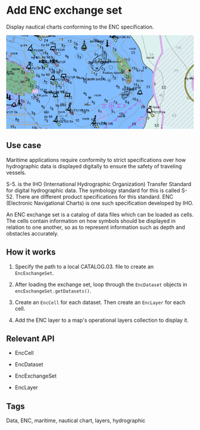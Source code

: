 # Add ENC exchange set

Display nautical charts conforming to the ENC specification.

![](AddEncExchangeSet.png)

## Use case

Maritime applications require conformity to strict specifications over how hydrographic data is displayed digitally to ensure the safety of traveling vessels.

S-5.  is the IHO (International Hydrographic Organization) Transfer Standard for digital hydrographic data. The symbology standard for this is called S-52.  There are different product specifications for this standard. ENC (Electronic Navigational Charts) is one such specification developed by IHO.

An ENC exchange set is a catalog of data files which can be loaded as cells. The cells contain information on how symbols should be displayed in relation to one another, so as to represent information such as depth and obstacles accurately.

## How it works

1.  Specify the path to a local CATALOG.03.  file to create an `EncExchangeSet`.

2.  After loading the exchange set, loop through the `EncDataset` objects in `encExchangeSet.getDatasets()`.

3.  Create an `EncCell` for each dataset. Then create an `EncLayer` for each cell.

4.  Add the ENC layer to a map's operational layers collection to display it.

## Relevant API

*   EncCell

*   EncDataset

*   EncExchangeSet

*   EncLayer

## Tags

Data, ENC, maritime, nautical chart, layers, hydrographic